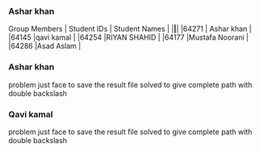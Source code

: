 ### Ashar khan
Group Members
| Student IDs    | Student Names  |
|________________|________________|
|64271           | Ashar khan     |
|64145           |qavi kamal      |
|64254           |RIYAN SHAHID    |
|64177           |Mustafa Noorani |
|64286           |Asad Aslam      |
### Ashar khan
problem just face to save the result file
solved to give complete path with double backslash

### Qavi kamal
problem just face to save the result file solved to give complete path with double backslash
